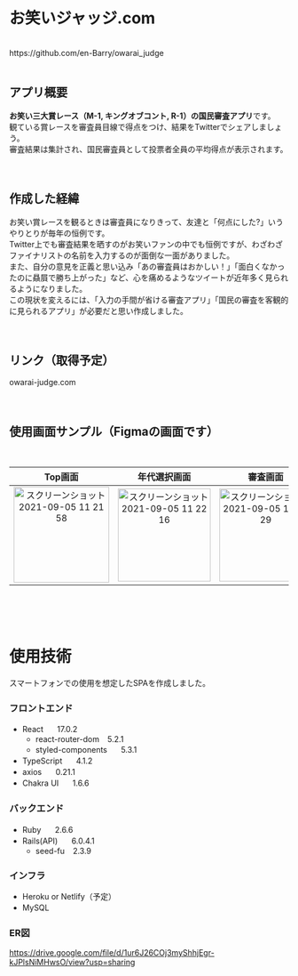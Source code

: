 # お笑いジャッジ.com  
<br />
https://github.com/en-Barry/owarai_judge  
<br />
<br />

## アプリ概要
**お笑い三大賞レース（M-1, キングオブコント, R-1）の国民審査アプリ**です。  
観ている賞レースを審査員目線で得点をつけ、結果をTwitterでシェアしましょう。  
審査結果は集計され、国民審査員として投票者全員の平均得点が表示されます。  
<br />
<br />

## 作成した経緯
お笑い賞レースを観るときは審査員になりきって、友達と「何点にした?」いうやりとりが毎年の恒例です。  
Twitter上でも審査結果を晒すのがお笑いファンの中でも恒例ですが、わざわざファイナリストの名前を入力するのが面倒な一面がありました。  
また、自分の意見を正義と思い込み「あの審査員はおかしい！」「面白くなかったのに贔屓で勝ち上がった」など、心を痛めるようなツイートが近年多く見られるようになりました。  
この現状を変えるには、「入力の手間が省ける審査アプリ」「国民の審査を客観的に見られるアプリ」が必要だと思い作成しました。  
<br />
<br />

## リンク（取得予定）
owarai-judge.com  
<br />
<br />

## 使用画面サンプル（Figmaの画面です）
<br />

| Top画面 | 年代選択画面 | 審査画面 | 審査結果画面 |
| :---: | :---: | :---: | :---: |
| <img width="172" alt="スクリーンショット 2021-09-05 11 21 58" src="https://user-images.githubusercontent.com/69828703/132112821-103351d0-a0bd-4743-b22d-428154c61304.png"> | <img width="167" alt="スクリーンショット 2021-09-05 11 22 16" src="https://user-images.githubusercontent.com/69828703/132112829-b0a095ec-00c9-49ef-8b3d-f00d4947ccd6.png"> | <img width="167" alt="スクリーンショット 2021-09-05 11 22 29" src="https://user-images.githubusercontent.com/69828703/132112839-4d068ee2-85c4-4a51-ab5c-ee21871b73b7.png"> | <img width="166" alt="スクリーンショット 2021-09-05 11 22 45" src="https://user-images.githubusercontent.com/69828703/132112847-8f86cb25-a6a5-4cac-a18f-bd41692298a2.png"> |  
<br />
<br />
<br />

# 使用技術
スマートフォンでの使用を想定したSPAを作成しました。

### フロントエンド
- React　&ensp; 17.0.2
  - react-router-dom &ensp; 5.2.1
  - styled-components　&ensp; 5.3.1
- TypeScript　&ensp; 4.1.2
- axios　&ensp; 0.21.1
- Chakra UI　&ensp; 1.6.6

### バックエンド
- Ruby　&ensp; 2.6.6
- Rails(API)　&ensp; 6.0.4.1
  - seed-fu &ensp; 2.3.9 

### インフラ
- Heroku or Netlify（予定）
- MySQL　&ensp; 

### ER図
https://drive.google.com/file/d/1ur6J26COj3myShhjEgr-kJPlsNiMHwsO/view?usp=sharing
